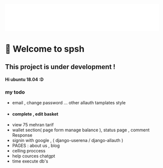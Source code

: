 [![spsh banner](./images/logo/logo-no-background.png)](https://opozex.com)
# 👋 Welcome to spsh

<h2>This project is under development !</h2>
<h4>Hi ubuntu 18.04 :D</h4>
<h3>my todo</h3>
<ul>
    <li>email , change password ... other allauth tamplates style</li>
    <li><h4>complete , edit basket</h4></li>
    <li>view  75 mehran tarif</li>
    <li>wallet section( page form manage balance ), status page , comment Response</li>
    <li> signin with google , ( django-userena / django-allauth )</li>
    <li>PAGES  : about us , blog</li>
    <li> celling proccess </li> 
    <li> help cources chatgpt</li>
    <li>time execute db's</li>
</ul>